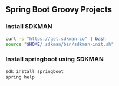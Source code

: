 ## Spring Boot Groovy Projects

### Install SDKMAN
```bash
curl -s "https://get.sdkman.io" | bash
source "$HOME/.sdkman/bin/sdkman-init.sh"
```

### Install springboot using SDKMAN
```bash
sdk install springboot
spring help
```

